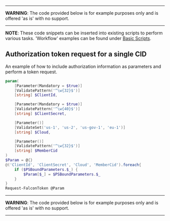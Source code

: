 ***
**WARNING**: The code provided below is for example purposes only and is offered 'as is' with no support.
***
**NOTE**: These code snippets can be inserted into existing scripts to perform various tasks. 'Workflow' examples can be found under [Basic Scripts](https://github.com/CrowdStrike/psfalcon/wiki/Basic-Scripts).
## Authorization token request for a single CID
An example of how to include authorization information as parameters and perform a token request.
```powershell
param(
    [Parameter(Mandatory = $true)]
    [ValidatePattern('^\w{32}$')]
    [string] $ClientId,

    [Parameter(Mandatory = $true)]
    [ValidatePattern('^\w{40}$')]
    [string] $ClientSecret,

    [Parameter()]
    [ValidateSet('us-1', 'us-2', 'us-gov-1', 'eu-1')]
    [string] $Cloud,

    [Parameter()]
    [ValidatePattern('^\w{32}$')]
    [string] $MemberCid
)
$Param = @{}
@('ClientId', 'ClientSecret', 'Cloud', 'MemberCid').foreach{
    if ($PSBoundParameters.$_) {
        $Param[$_] = $PSBoundParameters.$_
    }
}
Request-FalconToken @Param
```
***
**WARNING**: The code provided below is for example purposes only and is offered 'as is' with no support.
***